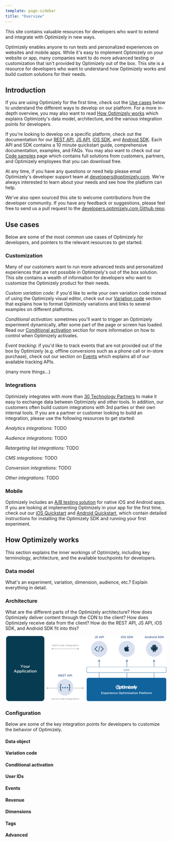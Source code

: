 ```yaml
---
template: page-sidebar
title: "Overview"
---
```


This site contains valuable resources for developers who want to extend and integrate with Optimizely in new ways.

Optimizely enables anyone to run tests and personalized experiences on websites and mobile apps. While it's easy to implement Optimizely on your website or app, many companies want to do more advanced testing or customization that isn't provided by Optimizely out of the box. This site is a resource for developers who want to understand how Optimizely works and build custom solutions for their needs.

## Introduction

If you are using Optimizely for the first time, check out the [Use cases](#use-cases) below to understand the different ways to develop on our platform. For a more in-depth overview, you may also want to read [How Optimizely works](#how-optimizely-works) which explains Optimizely's data model, architecture, and the various integration points for developers.

If you're looking to develop on a specific platform, check out the documentation for our [REST API](/rest), [JS API](/javascript), [iOS SDK](/ios), and [Android SDK](/android). Each API and SDK contains a 10 minute quickstart guide, comprehensive documentation, examples, and FAQs. You may also want to check out our [Code samples](/samples) page which contains full solutions from customers, partners, and Optimizely employees that you can download free.

At any time, if you have any questions or need help please email Optimizely's developer support team at [developers@optimizely.com](mailto:developers@optimizely.com). We're always interested to learn about your needs and see how the platform can help.

We've also open sourced this site to welcome contributions from the developer community. If you have any feedback or suggestions, please feel free to send us a pull request to the [developers.optimizely.com Github repo](http://github.com/optimizely/developers.optimizely.com).

## Use cases

Below are some of the most common use cases of Optimizely for developers, and pointers to the relevant resources to get started.

### Customization

Many of our customers want to run more advanced tests and personalized experiences that are not possible in Optimizely's out of the box solution. This site contains a wealth of information for developers who want to customize the Optimizely product for their needs.

*Custom variation code:* if you'd like to write your own variation code instead of using the Optimizely visual editor, check out our [Variation code](#variation-code) section that explains how to format Optimizely variations and links to several examples on different platforms.

*Conditional activation:* sometimes you'll want to trigger an Optimizely experiment dynamically, after some part of the page or screen has loaded. Read our [Conditional activation](#conditional-activation) section for more information on how to control when Optimizely activates.

*Event tracking:* if you'd like to track events that are not provided out of the box by Optimizely (e.g. offline conversions such as a phone call or in-store purchase), check out our section on [Events](#events) which explains all of our available tracking APIs.

(many more things...)

### Integrations

Optimizely integrates with more than [30 Technology Partners](http://optimizely.com/partners/technology) to make it easy to exchange data between Optimizely and other tools. In addition, our customers often build custom integrations with 3rd parties or their own internal tools. If you are a partner or customer looking to build an integration, please use the following resources to get started:

*Analytics integrations:* TODO

*Audience integrations:* TODO

*Retargeting list integrations:* TODO

*CMS integrations:* TODO

*Conversion integrations:* TODO

*Other integrations:* TODO

### Mobile

Optimizely includes an [A/B testing solution](http://optimizely.com/mobile) for native iOS and Android apps. If you are looking at implementing Optimizely in your app for the first time, check out our [iOS Quickstart](/ios/guide) and [Android Quickstart](/android/guide), which contain detailed instructions for installing the Optimizely SDK and running your first experiment.

## How Optimizely works

This section explains the inner workings of Optimizely, including key terminology, architecture, and the available touchpoints for developers.

### Data model

What's an experiment, variation, dimension, audience, etc.? Explain everything in detail.

### Architecture

What are the different parts of the Optimizely architecture? How does Optimizely deliver content through the CDN to the client? How does Optimizely receive data from the client? How do the REST API, JS API, iOS SDK, and Android SDK fit into this?

<img src="../../assets/img/optimizely-architecture.png">

### Configuration

Below are some of the key integration points for developers to customize the behavior of Optimizely.

#### Data object

#### Variation code

#### Conditional activation

#### User IDs

#### Events

#### Revenue

#### Dimensions

#### Tags

#### Advanced
